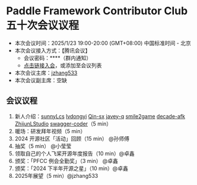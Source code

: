 # Paddle Framework Contributor Club 五十次会议议程

- 本次会议时间：2025/1/23 19:00-20:00 (GMT+08:00) 中国标准时间 - 北京
- 本次会议接入方式：【腾讯会议】
  - 会议密码：\*\*\*\*（群内通知）
  - [点击链接入会](https://meeting.tencent.com/dm/Clrub5hDh78M)，或添加至会议列表
- 本次会议主席：[jzhang533](https://github.com/jzhang533)
- 本次会议副主席：空缺

## 会议议程

1. 新人介绍：[sunnyLcs](https://github.com/sunnyLcs) [lvdongyi](https://github.com/lvdongyi) [Qin-sx](https://github.com/Qin-sx) [javey-q](https://github.com/javey-q) [smile2game](https://github.com/smile2game) [decade-afk](https://github.com/decade-afk) [ZhijunLStudio](https://github.com/ZhijunLStudio) [swagger-coder](https://github.com/swagger-coder)（5 min）
2. 暖场：研发拜年视频（5 min）
3. 2024 开源社区「活动」回顾（15 min） @孙师傅
4. 抽奖（5 min） @小莹莹
5. 领取自己的个人飞桨开源年度报告（10 min）@卓鑫
6. 颁奖：「PFCC 例会全勤奖」（3 min） @卓鑫
7. 颁奖：「2024 下半年开源之星」（10 min）@卓鑫
8. 2025年展望（5 min）@jzhang533
